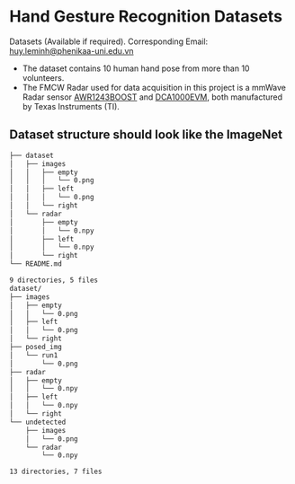 # Hand Gesture Recognition Datasets

Datasets (Available if required). Corresponding Email: [huy.leminh@phenikaa-uni.edu.vn](mailto:huy.leminh@phenikaa-uni.edu.vn)

* The dataset contains 10 human hand pose from more than 10 volunteers.
* The FMCW Radar used for data acquisition in this project is a mmWave Radar sensor [AWR1243BOOST](https://www.ti.com/tool/AWR1243BOOST) and [DCA1000EVM](https://www.ti.com/tool/DCA1000EVM), both manufactured by Texas Instruments (TI). 

## Dataset structure should look like the ImageNet
```bash
├── dataset
│   ├── images
│   │   ├── empty
│   │   │   └── 0.png
│   │   ├── left
│   │   │   └── 0.png
│   │   └── right
│   └── radar
│       ├── empty
│       │   └── 0.npy
│       ├── left
│       │   └── 0.npy
│       └── right
└── README.md

9 directories, 5 files
dataset/
├── images
│   ├── empty
│   │   └── 0.png
│   ├── left
│   │   └── 0.png
│   └── right
├── posed_img
│   └── run1
│       └── 0.png
├── radar
│   ├── empty
│   │   └── 0.npy
│   ├── left
│   │   └── 0.npy
│   └── right
└── undetected
    ├── images
    │   └── 0.png
    └── radar
        └── 0.npy

13 directories, 7 files
```
